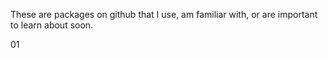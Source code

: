 
These are packages on github that I use, am familiar with,
or are important to learn about soon.

01
